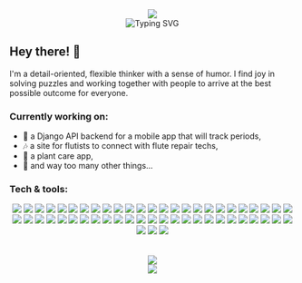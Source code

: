 <div align="center">  
  <img src="https://readme-typing-svg.demolab.com?font=dm+mono&weight=600&size=35&duration=3000&pause=1000&color=6FA3F9&center=true&repeat=false&random=false&width=435&lines=Sarah+Stockton" />
</div>
<div align="center">
  <img src="https://readme-typing-svg.demolab.com?font=dm+mono&size=30&duration=2000&pause=500&color=30BEAE&center=true&random=true&width=435&lines=Full-Stack+Engineer;Educator;Full-Stack+Engineer;Dad+joke+connoisseur" alt="Typing SVG" />
</div>


## Hey there! 👋
I'm a detail-oriented, flexible thinker with a sense of humor. I find joy in solving puzzles and working together with people to arrive at the best possible outcome for everyone.

### Currently working on:
- 🤖 a Django API backend for a mobile app that will track periods,
- 🎶 a site for flutists to connect with flute repair techs,
- 🌱 a plant care app,
- 🫣 and way too many other things...

### Tech & tools:
<div align="center"> 
  <img src="https://img.shields.io/badge/react-%2320232a.svg?style=plastic&logo=react&logoColor=%2361DAFB" />
  <img src="https://img.shields.io/badge/express.js-%23404d59.svg?style=plastic&logo=express&logoColor=%2361DAFB" />
  <img src="https://img.shields.io/badge/Next-black?style=plastic&logo=next.js&logoColor=white" />
  <img src="https://img.shields.io/badge/django-%23092E20.svg?style=plastic&logo=django&logoColor=white" />
  <img src="https://img.shields.io/badge/DJANGO-REST-ff1709?style=plastic&logo=django&logoColor=white&color=ff1709&labelColor=gray" />
  <img src="https://img.shields.io/badge/flask-%23000.svg?style=plastic&logo=flask&logoColor=white" />
  
  <img src="https://img.shields.io/badge/typescript-%23007ACC.svg?style=plastic&logo=typescript&logoColor=white"/>
  <img src="https://img.shields.io/badge/python-3670A0?style=plastic&logo=python&logoColor=ffdd54"/>
  <img src="https://img.shields.io/badge/javascript-%23323330.svg?style=plastic&logo=javascript&logoColor=%23F7DF1E"/>
  <img src="https://img.shields.io/badge/node.js-6DA55F?style=fplastic&logo=node.js&logoColor=white" />
  <img src="https://img.shields.io/badge/shell_script-%23121011.svg?style=plastic&logo=gnu-bash&logoColor=white"/>
  <img src=" https://img.shields.io/badge/html5-%23E34F26.svg?style=plastic&logo=html5&logoColor=white"/>
  <img src="https://img.shields.io/badge/markdown-%23000000.svg?style=plastic&logo=markdown&logoColor=white"/>
  <img src="https://img.shields.io/badge/-Arduino-00979D?style=plastic&logo=Arduino&logoColor=white"/>
  
  <img src="https://img.shields.io/badge/tRPC-%232596BE.svg?style=plastic&logo=tRPC&logoColor=white" />
  <img src="https://img.shields.io/badge/vite-%23646CFF.svg?style=plastic&logo=vite&logoColor=white" />
  <img src="https://img.shields.io/badge/Prisma-3982CE?style=plastic&logo=Prisma&logoColor=white"/>
  <img src="https://img.shields.io/badge/zod-%233068b7.svg?style=plastic&logo=zod&logoColor=white" />
  <img src="https://img.shields.io/badge/JWT-black?style=plastic&logo=JSON%20web%20tokens" />
  <img src="https://img.shields.io/badge/postgres-%23316192.svg?style=plastic&logo=postgresql&logoColor=white" />
  <img src="https://img.shields.io/badge/jasmine-%238A4182.svg?style=plastic&logo=jasmine&logoColor=white" />
  <img src="https://img.shields.io/badge/jinja-white.svg?style=plastic&logo=jinja&logoColor=black" />
  <img src="https://img.shields.io/badge/jquery-%230769AD.svg?style=plastic&logo=jquery&logoColor=white" />
  <img src="https://img.shields.io/badge/NPM-%23CB3837.svg?style=plastic&logo=npm&logoColor=white" />
  
  <img src="https://img.shields.io/badge/tailwindcss-%2338B2AC.svg?style=plastic&logo=tailwind-css&logoColor=white" />
  <img src="https://img.shields.io/badge/bootstrap-%238511FA.svg?style=plastic&logo=bootstrap&logoColor=white" />
  <img src="https://img.shields.io/badge/daisyui-5A0EF8?style=plastic&logo=daisyui&logoColor=white" />
  <img src="https://img.shields.io/badge/figma-%23F24E1E.svg?style=plastic&logo=figma&logoColor=white" />
  <img src="https://img.shields.io/badge/adobe%20illustrator-%23FF9A00.svg?style=plastic&logo=adobe%20illustrator&logoColor=white" />
  
  <img src="https://img.shields.io/badge/-jest-%23C21325?style=plastic&logo=jest&logoColor=white"/>
  <img src="https://img.shields.io/badge/-selenium-%43B02A?style=plastic&logo=selenium&logoColor=white"/>
  <img src="https://img.shields.io/badge/-TestingLibrary-%23E33332?style=plastic&logo=testing-library&logoColor=white"/>
  
  <img src="https://img.shields.io/badge/AWS-%23FF9900.svg?style=plastic&logo=amazon-aws&logoColor=white" />
  <img src="https://img.shields.io/badge/docker-%230db7ed.svg?style=plastic&logo=docker&logoColor=white"/>
  <img src="https://img.shields.io/badge/gunicorn-%298729.svg?style=plastic&logo=gunicorn&logoColor=white"/>
  <img src="https://img.shields.io/badge/nginx-%23009639.svg?style=plastic&logo=nginx&logoColor=white"/>
  <img src="https://img.shields.io/badge/heroku-%23430098.svg?style=plastic&logo=heroku&logoColor=white"/>
  <img src="https://img.shields.io/badge/netlify-%23000000.svg?style=plastic&logo=netlify&logoColor=#00C7B7" />
  <img src="https://img.shields.io/badge/vercel-%23000000.svg?style=plastic&logo=vercel&logoColor=white"/>
  
  <img src="https://img.shields.io/badge/VIM-%2311AB00.svg?style=plastic&logo=vim&logoColor=white"/>
  <img src="https://img.shields.io/badge/Visual%20Studio%20Code-0078d7.svg?style=plastic&logo=visual-studio-code&logoColor=white"/>
  
  <img src="https://img.shields.io/badge/Fedora-294172?style=plastic&logo=fedora&logoColor=white"/>
  <img src="https://img.shields.io/badge/Linux-FCC624?style=plastic&logo=linux&logoColor=black"/>
  <img src="https://img.shields.io/badge/mac%20os-000000?style=plastic&logo=macos&logoColor=F0F0F0"/>
  <img src="https://img.shields.io/badge/Ubuntu-E95420?style=plastic&logo=ubuntu&logoColor=white"/>
  
  <img src="https://img.shields.io/badge/git-%23F05033.svg?style=plastic&logo=git&logoColor=white"/>
  <img src="https://img.shields.io/badge/github-%23121011.svg?style=plastic&logo=github&logoColor=white"/>
  <img src="https://img.shields.io/badge/Insomnia-black?style=plastic&logo=insomnia&logoColor=5849BE" />
  
  <img src="https://img.shields.io/badge/LeetCode-000000?style=plastic&logo=LeetCode&logoColor=#d16c06" />
  <img src="https://img.shields.io/badge/-Stackoverflow-FE7A16?style=plastic&logo=stack-overflow&logoColor=white" />
  <img src="https://img.shields.io/badge/Codewars-B1361E?style=plastic&logo=codewars&logoColor=grey" />
  <img src="https://img.shields.io/badge/MDN_Web_Docs-black?style=plastic&logo=mdnwebdocs&logoColor=white" />
  <img src="https://img.shields.io/badge/Udemy-A435F0?style=plastic&logo=Udemy&logoColor=white" />
</div>

<br>
<br>

<div align="center">
<a href="https://github.com/stocktons/github-readme-stats">
  <img src="https://github-readme-stats-oh-rats.vercel.app/api?username=stocktons&rank_icon=github&theme=tokyonight&hide=stars&show_icons=true&custom_title=GitHub%20Stats" />
</a>
</div>

<div align="center">
  <img src="https://github-readme-stats-oh-rats.vercel.app/api/top-langs/?username=stocktons&layout=compact&theme=tokyonight&card_width=467&hide=DIGITAL%20Command%20Language&exclude_repo=test_sis,test_nums" />
</div>


